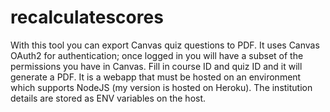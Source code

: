 # recalculatescores
With this tool you can export Canvas quiz questions to PDF. It uses Canvas OAuth2 for authentication; once logged in you will have a subset of the permissions you have in Canvas. Fill in course ID and quiz ID and it will generate a PDF. It is a webapp that must be hosted on an environment which supports NodeJS (my version is hosted on Heroku). The institution details are stored as ENV variables on the host.